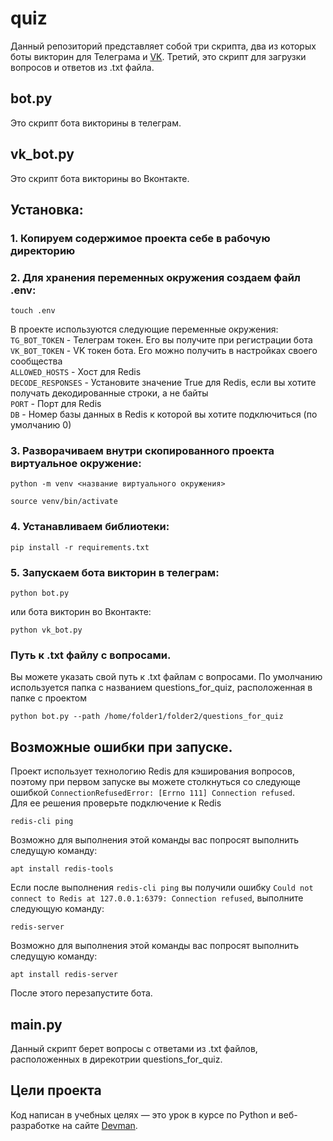 # quiz
Данный репозиторий представляет собой три скрипта, два из которых боты викторин для Телеграма и [VK](https://vk.com). Третий, это скрипт
для загрузки вопросов и ответов из .txt файла.

## bot.py
Это скрипт бота викторины в телеграм.

## vk_bot.py
Это скрипт бота викторины во Вконтакте.

## Установка:

### 1. Копируем содержимое проекта себе в рабочую директорию

### 2. Для хранения переменных окружения создаем файл .env:
```
touch .env
```
В проекте используются следующие переменные окружения:  
`TG_BOT_TOKEN` - Телеграм токен. Его вы получите при регистрации бота  
`VK_BOT_TOKEN` - VK токен бота. Его можно получить в настройках своего сообщества  
`ALLOWED_HOSTS` - Хост для Redis  
`DECODE_RESPONSES` - Установите значение True для Redis, если вы хотите получать декодированные строки, а не байты  
`PORT` - Порт для Redis  
`DB` -  Номер базы данных в Redis к которой вы хотите подключиться (по умолчанию 0)  

### 3. Разворачиваем внутри скопированного проекта виртуальное окружение:
```
python -m venv <название виртуального окружения>
```
```
source venv/bin/activate
```
### 4. Устанавливаем библиотеки:
```
pip install -r requirements.txt
```

### 5. Запускаем бота викторин в телеграм:
```
python bot.py
```
или бота викторин во Вконтакте:
```
python vk_bot.py
```

### Путь к .txt файлу с вопросами.
Вы можете указать свой путь к .txt файлам с вопросами. По умолчанию используется папка с названием questions_for_quiz,
расположенная в папке с проектом
```
python bot.py --path /home/folder1/folder2/questions_for_quiz
```

## Возможные ошибки при запуске.  
Проект использует технологию Redis для кэширования вопросов, поэтому при первом запуске вы можете 
столкнуться со следующе ошибкой `ConnectionRefusedError: [Errno 111] Connection refused`.  
Для ее решения проверьте подключение к Redis
```
redis-cli ping
```
Возможно для выполнения этой команды вас попросят выполнить следущую команду:
```
apt install redis-tools
```
Если после выполнения `redis-cli ping` вы получили ошибку `Could not connect to Redis at 127.0.0.1:6379: Connection refused`, выполните
следующую команду:
```
redis-server
```
Возможно для выполнения этой команды вас попросят выполнить следущую команду:
```
apt install redis-server
```
После этого перезапустите бота.

## main.py
Данный скрипт берет вопросы с ответами из .txt файлов, расположенных в дирекотрии questions_for_quiz.

## Цели проекта

Код написан в учебных целях — это урок в курсе по Python и веб-разработке на сайте [Devman](https://dvmn.org/).
